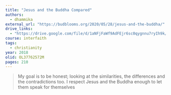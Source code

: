 ```yaml
---
title: "Jesus and the Buddha Compared"
authors:
  - dhammika
external_url: "https://budblooms.org/2020/05/28/jesus-and-the-buddha/"
drive_links:
  - "https://drive.google.com/file/d/1aNFjFaWf9AdFEjr6sc0qygnnu7ryIh9k/view?usp=drivesdk"
course: interfaith
tags:
  - christianity
year: 2018
olid: OL37762572M
pages: 210
---
```


> My goal is to be honest; looking at the similarities, the differences 
and the contradictions too. I respect Jesus and the Buddha enough 
to let them speak for themselves
